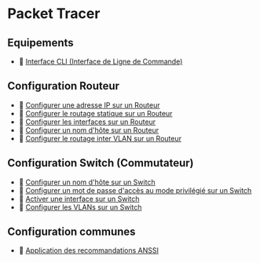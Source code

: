 # Packet Tracer

## Equipements

- 📓 [Interface CLI (Interface de Ligne de Commande)](/systemes/Packet-Tracer/Equipements/interface-CLI)

## Configuration Routeur

- 📓 [Configurer une adresse IP sur un Routeur](/systemes/Packet-Tracer/Configuration-Routeur/configurer-adresse-ip-routeur)
- 📓 [Configurer le routage statique sur un Routeur](/systemes/Packet-Tracer/Configuration-Routeur/configurer-routage-statique-routeur)
- 📓 [Configurer les interfaces sur un Routeur](/systemes/Packet-Tracer/Configuration-Routeur/configurer-interface-routeur)
- 📓 [Configurer un nom d'hôte sur un Routeur](/systemes/Packet-Tracer/Configuration-Routeur/configurer-nom-hote-routeur)
- 📓 [Configurer le routage inter VLAN sur un Routeur](/systemes/Packet-Tracer/Configuration-Routeur/configurer-routage-inter-VLAN-routeur)

## Configuration Switch (Commutateur)

- 📓 [Configurer un nom d'hôte sur un Switch](/systemes/Packet-Tracer/Configuration-Switch/configurer-nom-hote-switch)
- 📓 [Configurer un mot de passe d'accès au mode privilégié sur un Switch](/systemes/Packet-Tracer/Configuration-Switch/configurer-mdp-acces-mode-privilegie-switch)
- 📓 [Activer une interface sur un Switch](/systemes/Packet-Tracer/Configuration-Switch/activer-interface-switch)
- 📓 [Configurer les VLANs sur un Switch](/systemes/Packet-Tracer/Configuration-Switch/configurer-VLAN-switch)

## Configuration communes

- 📓 [Application des recommandations ANSSI](/systemes/Packet-Tracer/Configuration-Switch-Routeur/recommandation-ANSSI)
